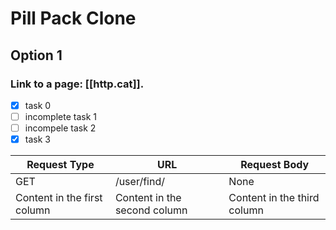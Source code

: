 # Pill Pack Clone
## Option 1
### Link to a page: [[http.cat]].
- [x] task 0
- [ ] incomplete task 1
- [ ] incompele task 2
- [x] task 3

Request Type | URL | Request Body
------------ | --- |-------------
GET | /user/find/ | None
Content in the first column | Content in the second column | Content in the third column
